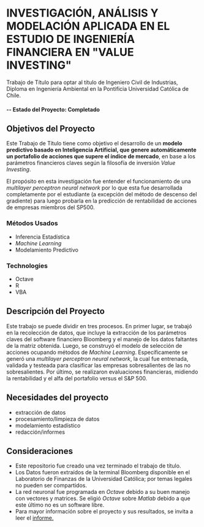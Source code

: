 # INVESTIGACIÓN, ANÁLISIS Y MODELACIÓN APLICADA EN EL ESTUDIO DE INGENIERÍA FINANCIERA EN 󠇝"VALUE INVESTING"

Trabajo de Título para optar al título de Ingeniero Civil de Industrias, Diploma en Ingeniería Ambiental en la Pontificia Universidad Católica de Chile.

#### -- Estado del Proyecto: Completado

## Objetivos del Proyecto

Este Trabajo de Título tiene como objetivo el desarrollo de un **modelo predictivo basado en Inteligencia Artificial, que genere automáticamente un portafolio de acciones que supere el índice de mercado**, en base a los parámetros financieros claves según la filosofía de inversión *Value 󠇝Investing*.

El propósito en esta investigación fue entender el funcionamiento de una *multilayer perceptron neural network* por lo que esta fue desarrollada completamente por el estudiante (a excepción del método de descenso del gradiente) para luego probarla en la predicción de rentabilidad de acciones de empresas miembros del SP500.


### Métodos Usados
* Inferencia Estadística
* *Machine Learning*
* Modelamiento Predictivo

### Technologies
* Octave
* R
* VBA
 

## Descripción del Proyecto

Este trabajo se puede dividir en tres procesos. En primer lugar, se trabajó en la recolección de datos, que incluye la extracción de los parámetros claves del software financiero Bloomberg y el manejo de los datos faltantes de la matriz obtenida. Luego, se construyó el modelo de selección de acciones ocupando métodos de *Machine Learning*. Específicamente se generó una *multilayer perceptron neural network*, la cual fue entrenada, validada y testeada para clasificar las empresas sobresalientes de las no sobresalientes. Por último, se realizaron evaluaciones financieras, midiendo la rentabilidad y el alfa del portafolio versus el S&P 500.


## Necesidades del proyecto

- extracción de datos
- procesamiento/limpieza de datos
- modelamiento estadístico
- redacción/informes

## Consideraciones

- Este repositorio fue creado una vez terminado el trabajo de título.
- Los Datos fueron extraídos de la terminal Bloomberg disponible en el Laboratorio de Finanzas de la Universidad Católica; por temas legales no pueden ser compartidos. 
- La red neuronal fue programada en *Octave* debido a su buen manejo con vectores y matrices. Se eligió *Octave* sobre *Matlab* debido a que este último no es un software libre.
- Para mayor información sobre el proyecto y sus resultados, se invita a leer el [informe.](Informe_Final.pdf)  
 
